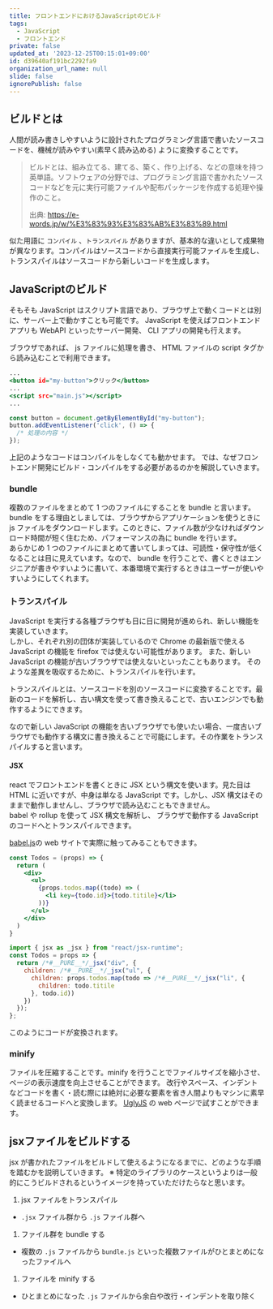 ```yaml
---
title: フロントエンドにおけるJavaScriptのビルド
tags:
  - JavaScript
  - フロントエンド
private: false
updated_at: '2023-12-25T00:15:01+09:00'
id: d39640af191bc2292fa9
organization_url_name: null
slide: false
ignorePublish: false
---
```


## ビルドとは

人間が読み書きしやすいように設計されたプログラミング言語で書いたソースコードを、機械が読みやすい(素早く読み込める) ように変換することです。

> ビルドとは、組み立てる、建てる、築く、作り上げる、などの意味を持つ英単語。ソフトウェアの分野では、プログラミング言語で書かれたソースコードなどを元に実行可能ファイルや配布パッケージを作成する処理や操作のこと。
>
> 出典: https://e-words.jp/w/%E3%83%93%E3%83%AB%E3%83%89.html


似た用語に `コンパイル` 、`トランスパイル` がありますが、基本的な違いとして成果物が異なります。コンパイルはソースコードから直接実行可能ファイルを生成し、トランスパイルはソースコードから新しいコードを生成します。

## JavaScriptのビルド

そもそも JavaScript はスクリプト言語であり、ブラウザ上で動くコードとは別に、サーバー上で動かすことも可能です。 JavaScript を使えばフロントエンドアプリも WebAPI といったサーバー開発、 CLI アプリの開発も行えます。

ブラウザであれば、 js ファイルに処理を書き、 HTML ファイルの script タグから読み込むことで利用できます。
```index.html
...
<button id="my-button">クリック</button>
...
<script src="main.js"></script>
...
```
```main.js
const button = document.getByElementById("my-button");
button.addEventListener('click', () => {
  /* 処理の内容 */
});
```

上記のようなコードはコンパイルをしなくても動かせます。
では、なぜフロントエンド開発にビルド・コンパイルをする必要があるのかを解説していきます。

### bundle
複数のファイルをまとめて 1 つのファイルにすることを bundle と言います。
bundle をする理由としましては、ブラウザからアプリケーションを使うときに js ファイルをダウンロードします。このときに、ファイル数が少なければダウンロード時間が短く住むため、パフォーマンスの為に bundle を行います。  
あらかじめ 1 つのファイルにまとめて書いてしまっては、可読性・保守性が低くなることは目に見えています。なので、 bundle を行うことで、書くときはエンジニアが書きやすいように書いて、本番環境で実行するときはユーザーが使いやすいようにしてくれます。

### トランスパイル
JavaScript を実行する各種ブラウザも日に日に開発が進められ、新しい機能を実装していきます。  
しかし、それぞれ別の団体が実装しているので Chrome の最新版で使える JavaScript の機能を firefox では使えない可能性があります。
また、新しい JavaScript の機能が古いブラウザでは使えないといったこともあります。
そのような差異を吸収するために、トランスパイルを行います。

トランスパイルとは、ソースコードを別のソースコードに変換することです。最新のコードを解析し、古い構文を使って書き換えることで、古いエンジンでも動作するようにできます。

なので新しい JavaScript の機能を古いブラウザでも使いたい場合、一度古いブラウザでも動作する構文に書き換えることで可能にします。その作業をトランスパイルすると言います。

#### JSX
react でフロントエンドを書くときに JSX という構文を使います。見た目は HTML に近いですが、中身は単なる JavaScript です。しかし、JSX 構文はそのままで動作しませんし、ブラウザで読み込むこともできません。  
babel や rollup を使って JSX 構文を解析し、 ブラウザで動作する  JavaScript のコードへとトランスパイルできます。

[babel.js](https://babeljs.io/repl#?browsers=defaults%2C%20not%20ie%2011%2C%20not%20ie_mob%2011&build=&builtIns=false&corejs=3.21&spec=false&loose=false&code_lz=MYewdgzgLgBAKiAJiCMC8MAUAHATibCASnQD4YBvAKBhlwFMoBXXMLGmASAB5EBLAG6kOtWtyYAbYaJmU8BCADooSFIoC2AQ2yZMK5CTTlMI2WIl8YAa3oBPNBX0hFfRAF9Sj1cr5Q-E-jduAHoLaTMYIiI3UzFgyXC4_iEOIk4qNyA&debug=false&forceAllTransforms=false&modules=false&shippedProposals=false&circleciRepo=&evaluate=false&fileSize=false&timeTravel=false&sourceType=module&lineWrap=true&presets=env%2Creact%2Cstage-2&prettier=false&targets=&version=7.23.6&externalPlugins=&assumptions=%7B%7D)の web サイトで実際に触ってみることもできます。

```Todo.jsx
const Todos = (props) => {
  return (
  	<div>
      <ul>
        {props.todos.map((todo) => (
          <li key={todo.id}>{todo.titile}</li>
        ))}
      </ul>
    </div>
  )	
}
```

```Todo.js
import { jsx as _jsx } from "react/jsx-runtime";
const Todos = props => {
  return /*#__PURE__*/_jsx("div", {
    children: /*#__PURE__*/_jsx("ul", {
      children: props.todos.map(todo => /*#__PURE__*/_jsx("li", {
        children: todo.titile
      }, todo.id))
    })
  });
};
```
このようにコードが変換されます。

### minify
ファイルを圧縮することです。minify を行うことでファイルサイズを縮小させ、ページの表示速度を向上させることができます。
改行やスペース、インデントなどコードを書く・読む際には絶対に必要な要素を省き人間よりもマシンに素早く読ませるコードへと変換します。
[UglyJS](https://skalman.github.io/UglifyJS-online/) の web ページで試すことができます。

## jsxファイルをビルドする
jsx が書かれたファイルをビルドして使えるようになるまでに、どのような手順を踏むかを説明していきます。
※ 特定のライブラリのケースというよりは一般的にこうビルドされるというイメージを持っていただけたらなと思います。

1. jsx ファイルをトランスパイル
  - `.jsx` ファイル群から `.js` ファイル群へ
1. ファイル群を bundle する
  - 複数の `.js` ファイルから `bundle.js` といった複数ファイルがひとまとめになったファイルへ
1. ファイルを minify する
  - ひとまとめになった `.js` ファイルから余白や改行・インデントを取り除く


